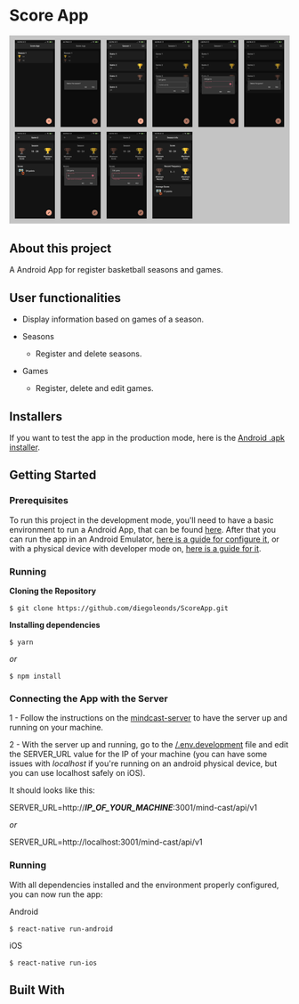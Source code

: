 # Score App
![](app_prints.png)

## About this project

A Android App for register basketball seasons and games.

## User functionalities

- Display information based on games of a season.

- Seasons
    - Register and delete seasons.

- Games 
    - Register, delete and edit games.

## Installers

If you want to test the app in the production mode, here is the [Android .apk installer](https://drive.google.com/file/d/1LKgdu1WDPo8eU2NVjoB92TPi4my8QP4D/view?usp=sharing).

## Getting Started

### Prerequisites

To run this project in the development mode, you'll need to have a basic environment to run a Android App, that can be found [here](https://developer.android.com/studio).
After that you can run the app in an Android Emulator, [here is a guide for configure it](https://developer.android.com/studio/run/emulator#install), or with a physical device with developer mode on, [here is a guide for it](https://developer.android.com/studio/debug/dev-options).

### Running

**Cloning the Repository**

```
$ git clone https://github.com/diegoleonds/ScoreApp.git
```

**Installing dependencies**

```
$ yarn
```

_or_

```
$ npm install
```

### Connecting the App with the Server

1 - Follow the instructions on the [mindcast-server](https://github.com/steniowagner/mindcast-server) to have the server up and running on your machine.

2 - With the server up and running, go to the [/.env.development](https://github.com/steniowagner/mindCast/blob/master/.env.development) file and edit the SERVER_URL value for the IP of your machine (you can have some issues with _localhost_ if you're running on an android physical device, but you can use localhost safely on iOS).

It should looks like this:

SERVER_URL=http://**_IP_OF_YOUR_MACHINE_**:3001/mind-cast/api/v1

*or*

SERVER_URL=http://localhost:3001/mind-cast/api/v1

### Running

With all dependencies installed and the environment properly configured, you can now run the app:

Android

```
$ react-native run-android
```

iOS

```
$ react-native run-ios
```

## Built With


